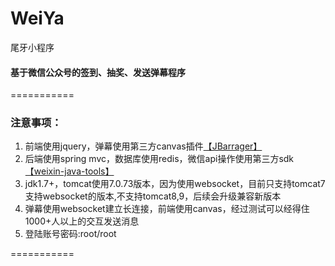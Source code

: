 # WeiYa
尾牙小程序
#### 基于微信公众号的签到、抽奖、发送弹幕程序
===========
### 注意事项：
1. 前端使用jquery，弹幕使用第三方canvas插件[【JBarrager】](https://github.com/Sailiy/JBarrager)
1. 后端使用spring mvc，数据库使用redis，微信api操作使用第三方sdk[【weixin-java-tools】](https://github.com/Wechat-Group/weixin-java-tools/releases)
1. jdk1.7+，tomcat使用7.0.73版本，因为使用websocket，目前只支持tomcat7支持websocket的版本,不支持tomcat8,9，后续会升级兼容新版本
1. 弹幕使用websocket建立长连接，前端使用canvas，经过测试可以经得住1000+人以上的交互发送消息
1. 登陆账号密码:root/root

===========